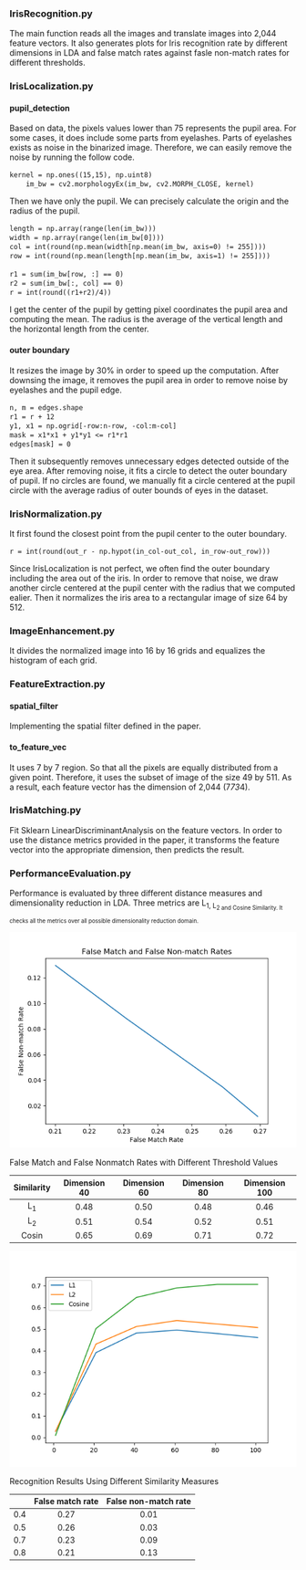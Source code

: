 
### IrisRecognition.py

The main function reads all the images and translate images into 2,044 feature vectors. It also generates plots for Iris recognition rate by different dimensions in LDA and false match rates against fasle non-match rates for different thresholds.

### IrisLocalization.py

#### pupil_detection
Based on data, the pixels values lower than 75 represents the pupil area. For some cases, it does include some parts from eyelashes. Parts of eyelashes exists as noise in the binarized image. Therefore, we can easily remove the noise by running the follow code.
```{python}
kernel = np.ones((15,15), np.uint8)
    im_bw = cv2.morphologyEx(im_bw, cv2.MORPH_CLOSE, kernel)
```
Then we have only the pupil. We can precisely calculate the origin and the radius of the pupil.
```{python}
length = np.array(range(len(im_bw)))
width = np.array(range(len(im_bw[0])))
col = int(round(np.mean(width[np.mean(im_bw, axis=0) != 255])))
row = int(round(np.mean(length[np.mean(im_bw, axis=1) != 255])))

r1 = sum(im_bw[row, :] == 0)
r2 = sum(im_bw[:, col] == 0)
r = int(round((r1+r2)/4))
```
I get the center of the pupil by getting pixel coordinates the pupil area and computing the mean. The radius is the average of the vertical length and the horizontal length from the center.

#### outer boundary
It resizes the image by 30% in order to speed up the computation. After downsing the image, it removes the pupil area in order to remove noise by eyelashes and the pupil edge.
```{python}
n, m = edges.shape
r1 = r + 12
y1, x1 = np.ogrid[-row:n-row, -col:m-col]
mask = x1*x1 + y1*y1 <= r1*r1
edges[mask] = 0
```
Then it subsequently removes unnecessary edges detected outside of the eye area. After removing noise, it fits a circle to detect the outer boundary of pupil. If no circles are found, we manually fit a circle centered at the pupil circle with the average radius of outer bounds of eyes in the dataset.

### IrisNormalization.py
It first found the closest point from the pupil center to the outer boundary.
```{python}
r = int(round(out_r - np.hypot(in_col-out_col, in_row-out_row)))
```
Since IrisLocalization is not perfect, we often find the outer boundary including the area out of the iris. In order to remove that noise, we draw another circle centered at the pupil center with the radius that we computed ealier. Then it normalizes the iris area to a rectangular image of size 64 by 512.

### ImageEnhancement.py
It divides the normalized image into 16 by 16 grids and equalizes the histogram of each grid.

### FeatureExtraction.py
#### spatial_filter
Implementing the spatial filter defined in the paper.

#### to_feature_vec
It uses 7 by 7 region. So that all the pixels are equally distributed from a given point. Therefore, it uses the subset of image of the size 49 by 511. As a result, each feature vector has the dimension of 2,044 (7*73*4). 

### IrisMatching.py
Fit Sklearn LinearDiscriminantAnalysis on the feature vectors. In order to use the distance metrics provided in the paper, it transforms the feature vector into the appropriate dimension, then predicts the result.

### PerformanceEvaluation.py
Performance is evaluated by three different distance measures and dimensionality reduction in LDA. Three metrics are L<sub>1, L<sub>2 and Cosine Similarity. It checks all the metrics over all possible dimensionality reduction domain.

![Sample Service2](fmr.png)

False Match and False Nonmatch Rates with Different Threshold Values


| Similarity| Dimension 40 | Dimension 60 | Dimension 80 | Dimension 100 |
| :---: | :---: | :---: | :---: | :---: |
| L<sub>1 | 0.48 | 0.50 | 0.48| 0.46 |
| L<sub>2 | 0.51  | 0.54| 0.52 | 0.51 | 
| Cosin | 0.65 | 0.69 |0.71| 0.72 |
    
![Sample Service2](temp.png)

Recognition Results Using Different Similarity Measures

| | False match rate | False non-match rate|
| :---: | :---: | :---: | 
| 0.4 | 0.27 | 0.01  |
| 0.5 | 0.26  | 0.03  |
| 0.7 | 0.23  | 0.09  |
| 0.8 | 0.21  | 0.13  |
